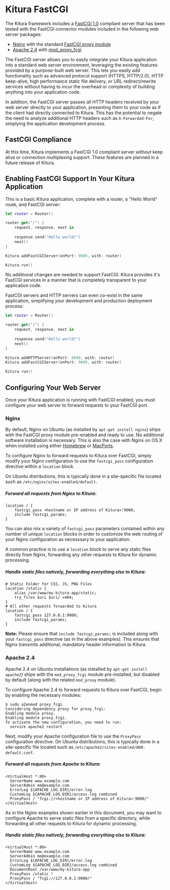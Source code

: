 # Kitura FastCGI

The Kitura framework includes a [FastCGI 1.0](http://www.mit.edu/~yandros/doc/specs/fcgi-spec.html) compliant server that has been tested with the FastCGI connector modules included in the following web server packages:

- [Nginx](http://www.nginx.org) with the standard [FastCGI proxy module](http://nginx.org/en/docs/http/ngx_http_fastcgi_module.html)
- [Apache 2.4](https://httpd.apache.org) with [mod_proxy_fcgi](https://httpd.apache.org/docs/trunk/mod/mod_proxy_fcgi.html)

The FastCGI server allows you to easily integrate your Kitura application into a standard web server environment, leveraging the existing features provided by a purpose-built web server. This lets you easily add functionality such as advanced protocol support (HTTPS, HTTP/2.0), HTTP keep-alive, high performance static file delivery, or URL redirect/rewrite services without having to incur the overhead or complexity of building anything into your application code.

In addition, the FastCGI server passes all HTTP headers received by your web server directly to your application, presenting them to your code as if the client had directly connected to Kitura. This has the potential to negate the need to analyze additional HTTP headers such as ```X-Forwarded-For```, simplying the application development process.

## FastCGI Compliance

At this time, Kitura implements a FastCGI 1.0 compliant server without keep alive or connection multiplexing support. These features are planned in a future release of Kitura.

## Enabling FastCGI Support In Your Kitura Application

This is a basic Kitura application, complete with a router, a "Hello World" route, and FastCGI server:

```swift
let router = Router()

router.get("/") {
    request, response, next in 
    
    response.send("Hello world!")
    next()
}

Kitura.addFastCGIServer(onPort: 9000, with: router)

Kitura.run()
```

No additional changes are needed to support FastCGI. Kitura provides it's FastCGI services in a manner that is completely transparent to your application code.

FastCGI servers and HTTP servers can even co-exist in the same application, simplifying your development and production deployment process:

```swift
let router = Router()

router.get("/") {
    request, response, next in 
    
    response.send("Hello world!")
    next()
}

Kitura.addHTTPServer(onPort: 8080, with: router)
Kitura.addFastCGIServer(onPort: 9000, with: router)

Kitura.run()
```

## Configuring Your Web Server

Once your Kitura application is running with FastCGI enabled, you must configure your web server to forward requests to your FastCGI port.

### Nginx

By default, Nginx on Ubuntu (as installed by ```apt-get install nginx```) ships with the FastCGI proxy module pre-enabled and ready to use. No additional software installation is necessary. This is also the case with Nginx on OS X when installed using either [Homebrew](http://brew.sh) or [MacPorts](https://www.macports.org).

To configure Nginx to forward requests to Kitura over FastCGI, simply modify your Nginx configuration to use the ```fastcgi_pass``` configuration directive within a ```location``` block. 

On Ubuntu distributions, this is typically done in a site-specific file located such as ```/etc/nginx/sites-enabled/default```.

##### Forward all requests from Nginx to Kitura:

```
location / {
	fastcgi_pass <hostname or IP address of Kitura>:9000;
	include fastcgi_params;
}
```

You can also mix a variety of ```fastcgi_pass``` parameters contained within any number of unique  ```location``` blocks in order to customize the web routing of your Nginx configuration as necesssary to your application.

A common practice is to use a ```location``` block to serve any static files directly from Nginx, forwarding any other requests to Kitura for dynamic processing.

##### Handle static files natively, forwarding everything else to Kitura:

```
# Static Folder for CSS, JS, PNG Files
location /static {
	alias /var/www/my-kitura-app/static;
	try_files $uri $uri/ =404;
}
# All other requests forwarded to Kitura
location / {
	fastcgi_pass 127.0.0.1:9000;
	include fastcgi_params;
}
```

**Note:** Please ensure that ```include fastcgi_params;``` is included along with your ```fastcgi_pass``` directive (as in the above examples). This ensures that Nginx transmits additional, mandatory header information to Kitura.

### Apache 2.4

Apache 2.4 on Ubuntu installations (as installed by ```apt-get install apache2```) ships with the ```mod_proxy_fcgi``` module pre-installed, but disabled by default (along with the related ```mod_proxy``` module).

To configure Apache 2.4 to forward requests to Kitura over FastCGI, begin by enabling the necessary modules:

```
$ sudo a2enmod proxy_fcgi
Considering dependency proxy for proxy_fcgi:
Enabling module proxy.
Enabling module proxy_fcgi.
To activate the new configuration, you need to run:
  service apache2 restart
```

Next, modify your Apache configuration file to use the ```ProxyPass``` configuration directive. On Ubuntu distributions, this is typically done in a site-specific file located such as ```/etc/apache2/sites-enabled/000-default.conf```.

##### Forward all requests from Apache to Kitura:

```
<VirtualHost *:80>
  ServerName www.example.com
  ServerAdmin me@example.com
  ErrorLog ${APACHE_LOG_DIR}/error.log
  CustomLog ${APACHE_LOG_DIR}/access.log combined
  ProxyPass / "fcgi://<hostname or IP address of Kitura>:9000/"
</VirtualHost>
```

As in the Nginx examples shown earlier in this document, you may want to configure Apache to serve static files from a specific directory, while forwarding all other requests to Kitura for dynamic processing.

##### Handle static files natively, forwarding everything else to Kitura:

```
<VirtualHost *:80>
  ServerName www.example.com
  ServerAdmin me@example.com
  ErrorLog ${APACHE_LOG_DIR}/error.log
  CustomLog ${APACHE_LOG_DIR}/access.log combined
  DocumentRoot /var/www/my-kitura-app
  ProxyPass /static !
  ProxyPass / "fcgi://127.0.0.1:9000/"
</VirtualHost>
```

